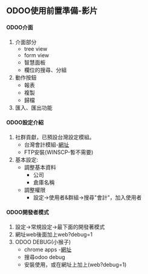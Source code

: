 ## ODOO使用前置準備-影片
#### ODOO介面
1. 介面部分
   + tree view
   + form view
   + 智慧面板
   + 欄位的搜尋、分組
2. 動作按鈕
   + 報表
   + 複製
   + 歸檔
3. 匯入、匯出功能

#### ODOO設定介紹
1. 社群貢獻，已預設台灣設定模組。
   + 台灣會計模組-[網址](https://apps.odoo.com/apps/modules/14.0/l10n_tw_standard_ifrss/)
   + FTP安裝(WINSCP-暫不需要)
2. 基本設定:
   + 調整基本資料
     + 公司
     + 倉庫名稱
   + 調整權限
     + 設定->使用者&群組->搜尋"會計"，加入使用者

#### ODOO開發者模式
1. 設定->常規設定->最下面的開發著模式
2. 網址web後面加上web?debug=1
3. ODOO DEBUG(小猴子)    
   + chrome apps -[網址](https://chrome.google.com/webstore/category/extensions?hl=zh-TW)
   + 搜尋odoo debug
   + 安裝使用，或在網址上加上(web?debug=1)






